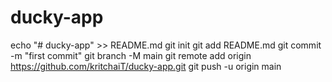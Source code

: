 # ducky-app
echo "# ducky-app" >> README.md
git init
git add README.md
git commit -m "first commit"
git branch -M main
git remote add origin https://github.com/kritchaiT/ducky-app.git
git push -u origin main